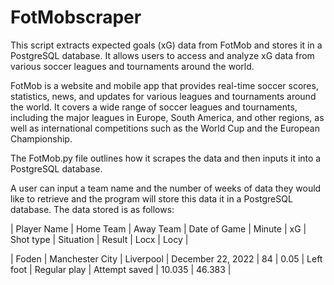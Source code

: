 # FotMobscraper

This script extracts expected goals (xG) data from FotMob and stores it in a PostgreSQL database. It allows users to access and analyze xG data from various soccer leagues and tournaments around the world.

FotMob is a website and mobile app that provides real-time soccer scores, statistics, news, and updates for various leagues and tournaments around the world. It covers a wide range of soccer leagues and tournaments, including the major leagues in Europe, South America, and other regions, as well as international competitions such as the World Cup and the European Championship.

The FotMob.py file outlines how it scrapes the data and then inputs it into a PostgreSQL database. 

A user can input a team name and the number of weeks of data they would like to retrieve and the program will store this data it in a PostgreSQL database. The data stored is as follows:

| Player Name | Home Team | Away Team | Date of Game | Minute | xG | Shot type | Situation | Result | Locx | Locy |   

| Foden | Manchester City | Liverpool | December 22, 2022 | 84 | 0.05 | Left foot | Regular play | Attempt saved | 10.035 | 46.383 |


